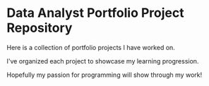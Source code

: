 # Data Analyst Portfolio Project Repository
Here is a collection of portfolio projects I have worked on.

I've organized each project to showcase my learning progression.

Hopefully my passion for programming will show through my work!
